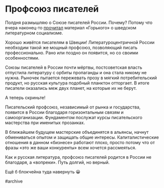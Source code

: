 
# Профсоюз писателей

Полдня размышляю о Союзе писателей России. Почему? Потому что вчера наконец-то [прочитал][1] материал «Горького» о шведском литературном социализме.

Хорошо живётся писателям в Швеции! Литературоцентричной России необходим такой же мощный профсоюз, позволяющий писать профессионально. Рано или поздно он появится, но со своими особенностями.

Союзы писателей в России почти мёртвы, постсоветская власть отпустила литературу с орбиты пропаганды и она стала никому не нужна. Рыночек пытается пережевать прозу в мягкий потребительский продукт, но русская культура подобный планктон отторгает. В итоге писатели оказались меж двух планет, на которые их не берут.

А теперь скриньте!

Писательский профсоюз, независимый от рынка и государства, появится в России благодаря горизонтальным связям и самоорганизации. Фундаментом послужат курсы писательского мастерства при именитых прозаиках. 

В ближайшем будущем мастерские объединятся в альянсы, начнут обмениваться опытом и защищать общие интересы. Капиталистические отношения в данном «бизнесе» работают плохо, просто потому что от фразы «это же ваши конкуренты» всем хочется рассмеяться.

Как и русская литература, профсоюз писателей родится в России не благодаря, а «вопреки». Путь долгий, но верный.

Ещё б блокчейна туда навернуть 😀

[1]:	https://gorky.media/context/shvedskij-literaturnyj-sotsializm/

#archive